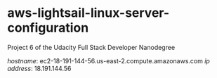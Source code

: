 # aws-lightsail-linux-server-configuration

Project 6 of the Udacity Full Stack Developer Nanodegree

*hostname*:   ec2-18-191-144-56.us-east-2.compute.amazonaws.com
*ip address*: 18.191.144.56

